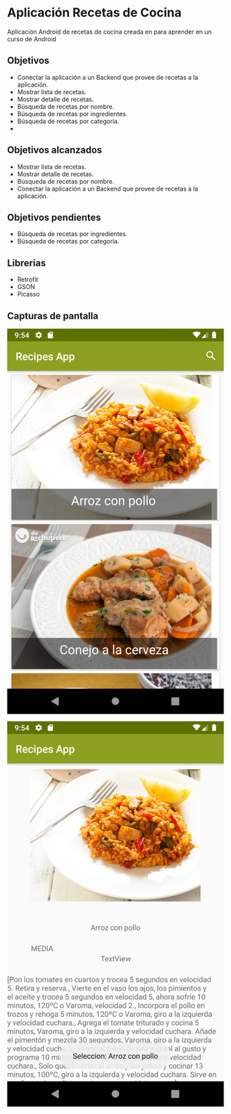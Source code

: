 # Aplicación Recetas de Cocina

Aplicación Android de recetas de cocina creada en para aprender en un curso de Android



## Objetivos

 * Conectar la aplicación a un Backend que provee de 	recetas a la aplicación.
 * Mostrar lista de recetas.
 * Mostrar detalle de recetas.
 * Búsqueda de recetas por nombre.
 * Búsqueda de recetas por ingredientes.
 * Búsqueda de recetas por categoría.
 * 
## Objetivos alcanzados

 * Mostrar lista de recetas.
 * Mostrar detalle de recetas.
 * Búsqueda de recetas por nombre.
 * Conectar la aplicación a un Backend que provee de 	recetas a la aplicación.
		
## Objetivos pendientes
  * Búsqueda de recetas por ingredientes.
 * Búsqueda de recetas por categoría.		


## Librerias

* Retrofit
* GSON
* Picasso


## Capturas de pantalla

![Listado de recetas](https://github.com/whiteolga48/recetas/blob/master/Screenshot_1570096460.png?raw=true)





![Detalle receta ](https://github.com/whiteolga48/recetas/blob/master/Screenshot_1570096465.png?raw=true)



<!--stackedit_data:
eyJoaXN0b3J5IjpbLTExNDY2ODU0OTUsOTk1MDM2OTgxLC0yNj
M5OTQyNzJdfQ==
-->
